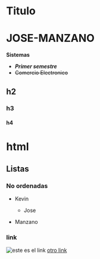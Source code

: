 
# Titulo

# JOSE-MANZANO

**Sistemas**
+ ***Primer semestre***
+ ~~Comercio Electronico~~

## h2


### h3



#### h4


<h1> html </html>

## Listas


### No ordenadas

* Kevin

   * Jose
   
- Manzano

### link
![ este es el link](https://www.100cia.site/media/k2/items/cache/ec46fcda4b88e2064437c26396403b6f_M.jpg)
[otro link](https://elcodigoascii.com.ar/)
